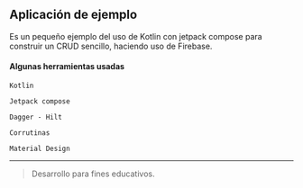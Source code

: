 ## Aplicación de ejemplo

Es un pequeño ejemplo del uso de Kotlin con jetpack compose para construir un CRUD sencillo, haciendo uso de Firebase.


#### Algunas herramientas usadas
`Kotlin`

`Jetpack compose`

`Dagger - Hilt`

`Corrutinas`

`Material Design`

----
>Desarrollo para fines educativos.
